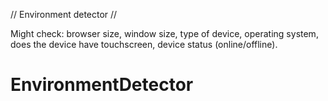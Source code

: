 // Environment detector //

Might check: browser size, window size, type of device, operating system, does the device have touchscreen, device status (online/offline).
# EnvironmentDetector

